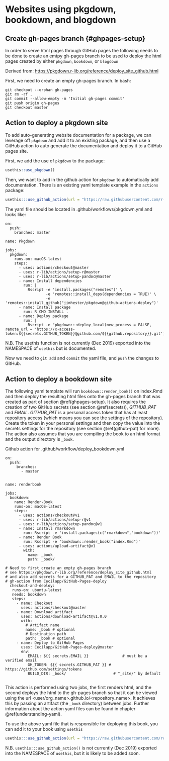 # Websites using pkgdown, bookdown, and blogdown



## Create gh-pages branch {#ghpages-setup}

In order to serve html pages through GitHub pages the following needs to be done to create an emtpy gh-pages branch to be used to deploy the html pages created by either `pkgdown`, `bookdown`, or `blogdown`

Derived from: https://pkgdown.r-lib.org/reference/deploy_site_github.html

First, we need to create an empty gh-pages branch. In bash:
  
```
git checkout --orphan gh-pages
git rm -rf .
git commit --allow-empty -m 'Initial gh-pages commit'
git push origin gh-pages
git checkout master
```

## Action to deploy a pkgdown site

To add auto-generating website documentation for a package, we can leverage off `pkgdown` and add it to an existing package, and then use a GitHub action to auto generate the documentation and deploy it to a GitHub pages site.

First, we add the use of `pkgdown` to the package:


```r
usethis::use_pkgdown()
```

Then, we want to add in the github action for `pkgdown` to automatically add documentation. There is an existing yaml template example in the `actions` package:


```r
usethis:::use_github_action(url = "https://raw.githubusercontent.com/r-lib/actions/master/examples/pkgdown.yaml")
```

The yaml file should be located in .github/workflows/pkgdown.yml and looks like:
```
on:
  push:
    branches: master

name: Pkgdown

jobs:
  pkgdown:
    runs-on: macOS-latest
    steps:
      - uses: actions/checkout@master
      - uses: r-lib/actions/setup-r@master
      - uses: r-lib/actions/setup-pandoc@master
      - name: Install dependencies
        run: |
          Rscript -e 'install.packages("remotes")' \
                  -e 'remotes::install_deps(dependencies = TRUE)' \
                  -e 'remotes::install_github("jimhester/pkgdown@github-actions-deploy")'
      - name: Install package
        run: R CMD INSTALL .
      - name: Deploy package
        run: |
          Rscript -e "pkgdown:::deploy_local(new_process = FALSE, remote_url = 'https://x-access-token:${{secrets.GITHUB_TOKEN}}@github.com/${{github.repository}}.git')"
```

N.B. The usethis function is not currently (Dec 2019) exported into the NAMESPACE of `usethis` but is documented.

Now we need to `git add` and `commit` the yaml file, and `push` the changes to GitHub.

## Action to deploy a bookdown site

The following yaml template will run `bookdown::render_book()` on index.Rmd and then deploy the resulting html files onto the gh-pages branch that was created as part of section \@ref(ghpages-setup). It also requires the creation of two GitHub secrets (see section \@ref(secrets)), _GITHUB_PAT_ and _EMAIL_. _GITHUB_PAT_ is a personal access token that has at least repository access (which means you can see the settings of the repository). Create the token in your personal settings and then copy the value into the secrets settings for the repository (see section \@ref(github-pat) for more). The action also assumes that you are compiling the book to an html format and the output directory is `_book`.

Github action for .github/workflow/deploy_bookdown.yml
```
on:
  push:
     branches:
       - master


name: renderbook

jobs:
  bookdown:
    name: Render-Book
    runs-on: macOS-latest
    steps:
      - uses: actions/checkout@v1
      - uses: r-lib/actions/setup-r@v1
      - uses: r-lib/actions/setup-pandoc@v1
      - name: Install rmarkdown
        run: Rscript -e 'install.packages(c("rmarkdown","bookdown"))'
      - name: Render Book
        run: Rscript -e 'bookdown::render_book("index.Rmd")'
      - uses: actions/upload-artifact@v1
        with:
          name: _book
          path: _book/
  
# Need to first create an empty gh-pages branch
# see https://pkgdown.r-lib.org/reference/deploy_site_github.html
# and also add secrets for a GITHUB_PAT and EMAIL to the repository
# gh-action from Cecilapp/GitHub-Pages-deploy
  checkout-and-deploy:
   runs-on: ubuntu-latest
   needs: bookdown
   steps:
     - name: Checkout
       uses: actions/checkout@master
     - name: Download artifact
       uses: actions/download-artifact@v1.0.0
       with:
         # Artifact name
         name: _book # optional
         # Destination path
         path: _book # optional
     - name: Deploy to GitHub Pages
       uses: Cecilapp/GitHub-Pages-deploy@master
       env:
          EMAIL: ${{ secrets.EMAIL }}               # must be a verified email
          GH_TOKEN: ${{ secrets.GITHUB_PAT }} # https://github.com/settings/tokens
          BUILD_DIR: _book/                     # "_site/" by default
    
``` 
This action is performed using two jobs, the first renders html, and the second deploys the html to the gh-pages branch so that it can be viewed using the url \<user/org_name>.github.io/\<repository_name>. It achieves this by passing an artifact (the `_book` directory) between jobs. Further information about the action yaml files can be found in chapter \@ref(understanding-yaml).

To use the above yaml file that is responsible for deploying this book, you can add it to your book using `usethis`

```r
usethis:::use_github_action(url = "https://raw.githubusercontent.com/ropenscilabs/actions_sandbox/master/.github/workflows/deploy_bookdown.yml")
```

N.B. `usethis:::use_github_action()` is not currently (Dec 2019) exported into the NAMESPACE of `usethis`, but it is likely to be added soon.
